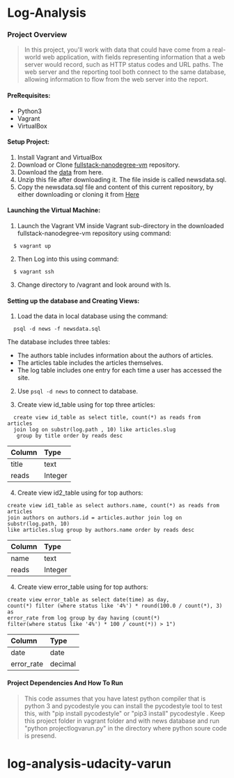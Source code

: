 # Log-Analysis

### Project Overview
>In this project, you'll work with data that could have come from a real-world web application, with fields representing information that a web server would record, such as HTTP status codes and URL paths. The web server and the reporting tool both connect to the same database, allowing information to flow from the web server into the report.

#### PreRequisites:
  * Python3
  * Vagrant
  * VirtualBox

#### Setup Project:
  1. Install Vagrant and VirtualBox
  2. Download or Clone [fullstack-nanodegree-vm](https://github.com/udacity/fullstack-nanodegree-vm) repository.
  3. Download the [data](https://d17h27t6h515a5.cloudfront.net/topher/2016/August/57b5f748_newsdata/newsdata.zip) from here.
  4. Unzip this file after downloading it. The file inside is called newsdata.sql.
  5. Copy the newsdata.sql file and content of this current repository, by either downloading or cloning it from
  [Here](https://github.com/sagarchoudhary96/Log-Analysis)

#### Launching the Virtual Machine:
  1. Launch the Vagrant VM inside Vagrant sub-directory in the downloaded fullstack-nanodegree-vm repository using command:

  ```
    $ vagrant up
  ```
  2. Then Log into this using command:

  ```
    $ vagrant ssh
  ```
  3. Change directory to /vagrant and look around with ls.

#### Setting up the database and Creating Views:

  1. Load the data in local database using the command:

  ```
    psql -d news -f newsdata.sql
  ```
  The database includes three tables:
  * The authors table includes information about the authors of articles.
  * The articles table includes the articles themselves.
  * The log table includes one entry for each time a user has accessed the site.

  2. Use `psql -d news` to connect to database.

  3. Create view id_table using for top three articles:
  ```
    create view id_table as select title, count(*) as reads from articles
    join log on substr(log.path , 10) like articles.slug
     group by title order by reads desc
  ```
  | Column  | Type    |
  | :-------| :-------|
  | title   | text    |
  | reads   | Integer |

  4. Create view id2_table using for top authors:
  ```
  create view id1_table as select authors.name, count(*) as reads from articles
  join authors on authors.id = articles.author join log on substr(log.path, 10)
  like articles.slug group by authors.name order by reads desc
  ```
  | Column        | Type    |
  | :-------      | :-------|
  | name          | text    |
  | reads         | Integer |

  4. Create view error_table using for top authors:
  ```
  create view error_table as select date(time) as day,
  count(*) filter (where status like '4%') * round(100.0 / count(*), 3) as
  error_rate from log group by day having (count(*)
  filter(where status like '4%') * 100 / count(*)) > 1")
  ```
  | Column        | Type    |
  | :-------      | :-------|
  | date          | date    |
  | error_rate    | decimal |

#### Project Dependencies And How To Run
>This code assumes that you have latest python compiler that is python 3 and pycodestyle you can install the pycodestyle tool to test this, with "pip install pycodestyle" or "pip3 install" pycodestyle . Keep this project folder in vagrant folder and with news database and run "python projectlogvarun.py" in the directory where python soure code is presend.
# log-analysis-udacity-varun
